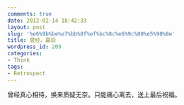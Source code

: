 ```yaml
---
comments: true
date: 2012-02-14 18:42:33
layout: post
slug: '%e6%9b%be%e7%bb%8f%ef%bc%8c%e6%9c%80%e5%90%8e'
title: 曾经，最后
wordpress_id: 209
categories:
- Think
tags:
- Retrospect
---
```


曾经真心相待，换来质疑无奈。只能痛心离去，送上最后祝福。
